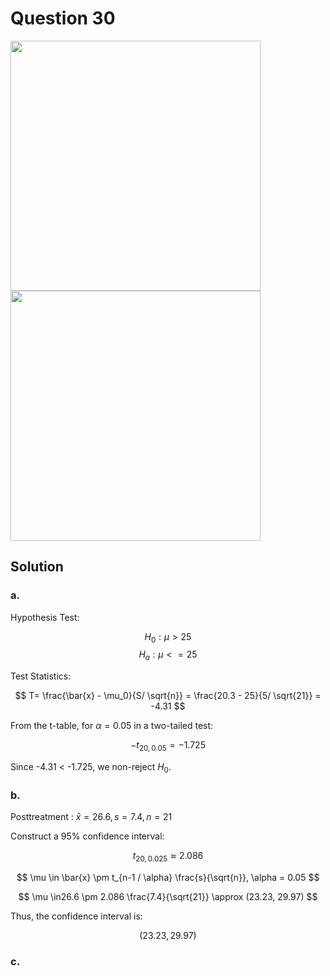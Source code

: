 # Question 30
<img src="https://github.com/user-attachments/assets/f7e5c023-cb4c-4327-94d6-6c0674b789a7" width="400">
<img src="https://github.com/user-attachments/assets/e1407370-86ee-4e29-bd91-75e880afb88b" width="400">

## Solution

### a.

Hypothesis Test:

$$
H_0:μ > 25
$$
$$
H_a:μ <= 25
$$

Test Statistics:

$$
T= \frac{\bar{x} - \mu_0}{S/ \sqrt{n}} = \frac{20.3 - 25}{5/ \sqrt{21}} = -4.31
$$

From the t-table, for $\alpha = 0.05$ in a two-tailed test:

$$
-t_{20,0.05} = -1.725
$$

Since -4.31 < -1.725, we non-reject $H_0$.

### b.

Posttreatment : $\bar{x} = 26.6, s = 7.4, n = 21$

Construct a 95% confidence interval:

$$
t_{20,0.025} \approx 2.086
$$  

$$
\mu \in \bar{x} \pm t_{n-1 / \alpha} \frac{s}{\sqrt{n}}, \alpha = 0.05
$$

$$
\mu \in26.6 \pm 2.086 \frac{7.4}{\sqrt{21}} \approx (23.23, 29.97)
$$

Thus, the confidence interval is:

$$
(23.23, 29.97)
$$

### c.
